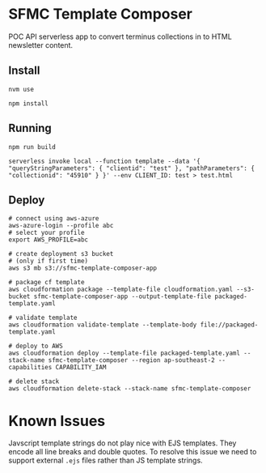 # SFMC Template Composer

POC API serverless app to convert terminus collections in to HTML newsletter content.

## Install

```
nvm use

npm install
```

## Running

```
npm run build

serverless invoke local --function template --data '{ "queryStringParameters": { "clientid": "test" }, "pathParameters": { "collectionid": "45910" } }' --env CLIENT_ID: test > test.html
```

## Deploy

```
# connect using aws-azure
aws-azure-login --profile abc
# select your profile
export AWS_PROFILE=abc
```

```
# create deployment s3 bucket
# (only if first time)
aws s3 mb s3://sfmc-template-composer-app
```

```
# package cf template
aws cloudformation package --template-file cloudformation.yaml --s3-bucket sfmc-template-composer-app --output-template-file packaged-template.yaml
```

```
# validate template
aws cloudformation validate-template --template-body file://packaged-template.yaml
```

```
# deploy to AWS
aws cloudformation deploy --template-file packaged-template.yaml --stack-name sfmc-template-composer --region ap-southeast-2 --capabilities CAPABILITY_IAM
```

```
# delete stack
aws cloudformation delete-stack --stack-name sfmc-template-composer
```

# Known Issues

Javscript template strings do not play nice with EJS templates. They encode all line breaks and double quotes. To resolve this issue we need to support external `.ejs` files rather than JS template strings.
